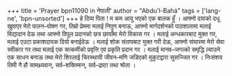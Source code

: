 +++
title = 'Prayer bpn11090 in नेपाली'
author = "Abdu'l-Bahá"
tags = ['lang-ne', 'bpn-unsorted']
+++
हे दिव्य पिता ! म कम आयु भएको एक बालक हुँ । आफ्नो दयाको दधू खुवाएर मेरो पालन–पोषण गर, तिम्रो प्रेममा मलाई निपुण बनाऊ, आफ्नो मार्गदर्शनको पाठशालामा मलाई विद्यादान देऊ तथा आफ्नो विपुल प्रदानको छत्र छायाँमा मेरो विकास गर । मलाई अन्धकारबाट मुक्त गर, मलाई एउटा प्रकाशदायक दियो बनाईदेऊ । मलाई शोक संतापबाट मुक्त गरी देऊ, आफ्नो संघारमा मेरो सेवा स्वीकार गर तथा मलाई एक सत्कर्मीको प्रवृत्ति एवं प्रकृति प्रदान गर । मलाई मानव–जगत्को समृद्धि ल्याउने एक साधन बनाऊ तथा मेरो शिरलाई चिरस्थायी जीवन–मणि जडिएको मुकुटद्वारा सुसज्जित गर । निःसंशय तिमी नै हौ सामथ्र्यवान्, सर्व–शक्तिमान्, सर्व–द्रष्टा तथा श्रोता ।
